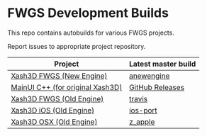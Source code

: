 # FWGS Development Builds

This repo contains autobuilds for various FWGS projects.

Report issues to appropriate project repository.

| Project | Latest master build |
| ---------- | ------------------- |
| [Xash3D FWGS (New Engine)](https://github.com/FWGS/xash3d-fwgs) | [anewengine](https://github.com/FWGS/xash3d-deploy/tree/anewengine-master) |
| [MainUI C++ (for original Xash3D)](https://github.com/FWGS/mainui_cpp) | [GitHub Releases](https://github.com/FWGS/mainui_cpp/releases/tag/continuous) |
| [Xash3D FWGS (Old Engine)](https://github.com/FWGS/xash3d-fwgs) | [travis](https://github.com/FWGS/xash3d-deploy/tree/travis-master) |
| [Xash3D iOS (Old Engine)](https://github.com/mittorn/xash3d-ios) | [ios-port](https://github.com/FWGS/xash3d-deploy/tree/ios-port-master) |
| [Xash3D OSX (Old Engine)](https://github.com/FWGS/xash3d-fwgs) | [z_apple](https://github.com/FWGS/xash3d-deploy/tree/z_apple-master) 
